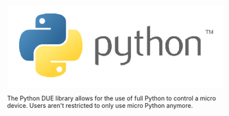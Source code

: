 
![Python](../images/python.png)

The Python DUE library allows for the use of full Python to control a micro device. Users aren't restricted to only use micro Python anymore. 